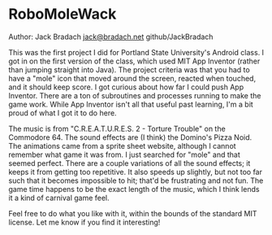 # RoboMoleWack
Author: Jack Bradach
        jack@bradach.net
        github/JackBradach

This was the first project I did for Portland State University's Android class.
I got in on the first version of the class, which used MIT App Inventor (rather
than jumping straight into Java).  The project criteria was that you had to
have a "mole" icon that moved around the screen, reacted when touched, and it
should keep score.  I got curious about how far I could push App Inventor.
There are a ton of subroutines and processes running to make the game work.
While App Inventor isn't all that useful past learning, I'm a bit proud
of what I got it to do here.

The music is from "C.R.E.A.T.U.R.E.S. 2 - Torture Trouble" on the Commodore 64.
The sound effects are (I think) the Domino's Pizza Noid.  The animations came
from a sprite sheet website, although I cannot remember what game it was from.
I just searched for "mole" and that seemed perfect.  There are a couple
variations of all the sound effects;  it keeps it from getting too repetitive.
It also speeds up slightly, but not too far such that it becomes impossible
to hit; that'd be frustrating and not fun.  The game time happens to be the
exact length of the music, which I think lends it a kind of carnival game
feel.

Feel free to do what you like with it, within the bounds of the standard
MIT license.  Let me know if you find it interesting!
